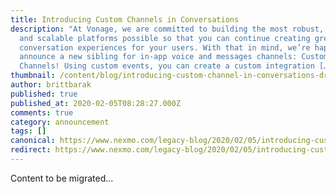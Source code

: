 ```yaml
---
title: Introducing Custom Channels in Conversations
description: "At Vonage, we are committed to building the most robust, flexible
  and scalable platforms possible so that you can continue creating great
  conversation experiences for your users. With that in mind, we’re happy to
  announce a new sibling for in-app voice and messages channels: Custom
  Channels! Using custom events, you can create a custom integration […]"
thumbnail: /content/blog/introducing-custom-channel-in-conversations-dr/E_Client-SDK-Update_1200x600.png
author: brittbarak
published: true
published_at: 2020-02-05T08:28:27.000Z
comments: true
category: announcement
tags: []
canonical: https://www.nexmo.com/legacy-blog/2020/02/05/introducing-custom-channel-in-conversations-dr
redirect: https://www.nexmo.com/legacy-blog/2020/02/05/introducing-custom-channel-in-conversations-dr
---
```


Content to be migrated...
